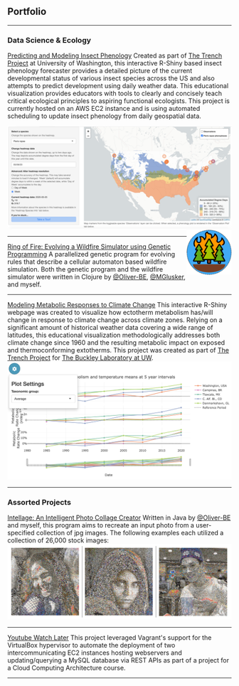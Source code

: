## Portfolio

---

### Data Science & Ecology

[Predicting and Modeling Insect Phenology](https://github.com/icaruso21/Insect-Phenology-Forecaster)
Created as part of [The Trench Project](https://www.trenchproject.com/) at University of Washington, this interactive R-Shiny based insect phenology forecaster provides a detailed picture of the current developmental status of various insect species across the US and also attempts to predict development using daily weather data. This educational visualization provides educators with tools to clearly and concisely teach critical ecological principles to aspiring functional ecologists. This project is currently hosted on an AWS EC2 instance and is using automated scheduling to update insect phenology from daily geospatial data.

<img src="images/insect-phenology-heatmap.png?raw=true"/>

<img src="images/ring-of-fire.png?raw=true" width="20%" align="right"/>

---
[Ring of Fire: Evolving a Wildfire Simulator using Genetic Programming](https://github.com/Oliver-BE/ring-of-fire)
A parallelized genetic program for evolving rules that describe a cellular automaton based wildfire simulation. Both the genetic program and the wildfire simulator were written in Clojure by [@Oliver-BE](https://github.com/Oliver-BE), [@MGlusker](https://github.com/MGlusker), and myself.

---
[Modeling Metabolic Responses to Climate Change](https://github.com/trenchproject/Climate-Change-Metabolism)
This interactive R-Shiny webpage was created to visualize how ectotherm metabolism has/will change in response to climate change across climate zones. Relying on a significant amount of historical weather data covering a wide range of latitudes, this educational visualization methodologically addresses both climate change since 1960 and the resulting metabolic impact on exposed and thermoconforming extotherms. This project was created as part of [The Trench Project](https://www.trenchproject.com/) for [The Buckley Laboratory at UW](http://faculty.washington.edu/lbuckley/).
<img src="images/climate-metabolism.png?raw=true"/>

---

### Assorted Projects 

[Intellage: An Intelligent Photo Collage Creator](https://github.com/icaruso21/intellage)
Written in Java by [@Oliver-BE](https://github.com/Oliver-BE) and myself, this program aims to recreate an input photo from a user-specified collection of jpg images. The following examples each utilized a collection of 26,000 stock images:
<img src="images/intellage-sample-new.png?raw=true"/>

---
[Youtube Watch Later](https://github.com/icaruso21/Youtube-Watch-Later)
This project leveraged Vagrant's support for the VirtualBox hypervisor to automate the deployment of two intercommunicating EC2 instances hosting webservers and updating/querying a MySQL database via REST APIs as part of a project for a Cloud Computing Architecture course. 

---

